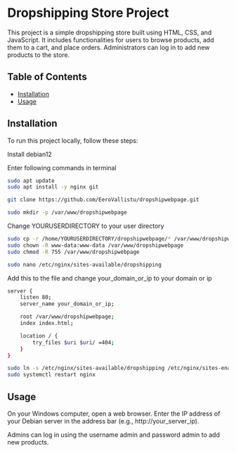 # Dropshipping Store Project

This project is a simple dropshipping store built using HTML, CSS, and JavaScript. It includes functionalities for users to browse products, add them to a cart, and place orders. Administrators can log in to add new products to the store.

## Table of Contents

- [Installation](#installation)
- [Usage](#usage)


## Installation
To run this project locally, follow these steps:

Install debian12

Enter following commands in terminal
```sh
sudo apt update
sudo apt install -y nginx git
```

```sh
git clone https://github.com/EeroVallistu/dropshipwebpage.git
```
```sh
sudo mkdir -p /var/www/dropshipwebpage
```
Change YOURUSERDIRECTORY to your user directory
```sh
sudo cp -r /home/YOURUSERDIRECTORY/dropshipwebpage/* /var/www/dropshipwebpage/
sudo chown -R www-data:www-data /var/www/dropshipwebpage
sudo chmod -R 755 /var/www/dropshipwebpage
```
```sh
sudo nano /etc/nginx/sites-available/dropshipping
```
Add this to the file and change your_domain_or_ip to your domain or ip
```sh
server {
    listen 80;
    server_name your_domain_or_ip;

    root /var/www/dropshipwebpage;
    index index.html;

    location / {
        try_files $uri $uri/ =404;
    }
}
```
```sh
sudo ln -s /etc/nginx/sites-available/dropshipping /etc/nginx/sites-enabled/
sudo systemctl restart nginx
```

## Usage
 
On your Windows computer, open a web browser.
Enter the IP address of your Debian server in the address bar (e.g., http://your_server_ip).

Admins can log in using the username admin and password admin to add new products.